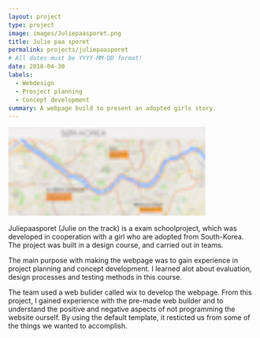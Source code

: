 ```yaml
---
layout: project
type: project
image: images/Juliepaasporet.png
title: Julie paa sporet 
permalink: projects/juliepaasporet
# All dates must be YYYY-MM-DD format!
date: 2018-04-30
labels:
  - Webdesign 
  - Prosject planning 
  - Concept development
summary: A webpage build to present an adopted girls story.
---
```


 <div>
<img class="ui medium right floated rounded image" src="../images/kart.png" style="width:400px;">
</div>

Juliepaasporet (Julie on the track) is a exam schoolproject, which was developed in cooperation with a girl who are adopted from South-Korea. The project was built in a design course, and carried out in teams.

The main purpose with making the webpage was to gain experience in project planning and concept development. I learned alot about evaluation, design processes and testing methods in this course. 

The team used a web bulider called wix to develop the webpage. From this project, I gained experience with the pre-made web builder and to understand the positive and negative aspects of not programming the website ourself. By using the default template, it resticted us from some of the things we wanted to accomplish. 
